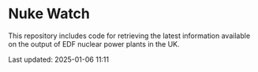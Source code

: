 # Nuke Watch

This repository includes code for retrieving the latest information available on the output of EDF nuclear power plants in the UK.

Last updated: 2025-01-06 11:11